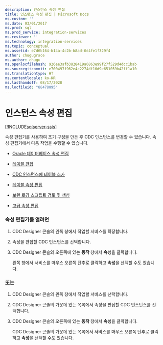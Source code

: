 ```yaml
---
description: 인스턴스 속성 편집
title: 인스턴스 속성 편집 | Microsoft Docs
ms.custom: ''
ms.date: 03/01/2017
ms.prod: sql
ms.prod_service: integration-services
ms.reviewer: ''
ms.technology: integration-services
ms.topic: conceptual
ms.assetid: e7d6b164-b14a-4c2b-b8ad-0d4fe1f329f4
author: chugugrace
ms.author: chugu
ms.openlocfilehash: 926ee3afb3828419a6863e99f27f529d4dcc1bab
ms.sourcegitcommit: e700497f962e4c2274df16d9e651059b42ff1a10
ms.translationtype: HT
ms.contentlocale: ko-KR
ms.lasthandoff: 08/17/2020
ms.locfileid: "88478095"
---
```

# <a name="edit-instance-properties"></a>인스턴스 속성 편집

[!INCLUDE[sqlserver-ssis](../../includes/applies-to-version/sqlserver-ssis.md)]


  속성 편집기를 사용하여 초기 구성을 만든 후 CDC 인스턴스를 변경할 수 있습니다. 속성 편집기에서 다음 작업을 수행할 수 있습니다.  
  
-   [Oracle 데이터베이스 속성 편집](../../integration-services/change-data-capture/edit-the-oracle-database-properties.md)  
  
-   [테이블 편집](../../integration-services/change-data-capture/edit-tables.md)  
  
-   [CDC 인스턴스에 테이블 추가](../../integration-services/change-data-capture/add-tables-to-a-cdc-instance.md)  
  
-   [테이블 속성 편집](../../integration-services/change-data-capture/edit-the-table-properties.md)  
  
-   [보완 로깅 스크립트 검토 및 생성](../../integration-services/change-data-capture/review-and-generate-supplemental-logging-scripts.md)  
  
-   [고급 속성 편집](../../integration-services/change-data-capture/edit-the-advanced-properties.md)  
  
### <a name="to-open-the-properties-editor"></a>속성 편집기를 열려면  
  
1.  CDC Designer 콘솔의 왼쪽 창에서 작업할 서비스를 확장합니다.  
  
2.  속성을 편집할 CDC 인스턴스를 선택합니다.  
  
3.  CDC Designer 콘솔의 오른쪽에 있는 **동작** 창에서 **속성**을 클릭합니다.  
  
     왼쪽 창에서 서비스를 마우스 오른쪽 단추로 클릭하고 **속성**을 선택할 수도 있습니다.  
  
### <a name="or"></a>또는  
  
1.  CDC Designer 콘솔의 왼쪽 창에서 작업할 서비스를 선택합니다.  
  
2.  CDC Designer 콘솔의 가운데 있는 목록에서 속성을 편집할 CDC 인스턴스를 선택합니다.  
  
3.  CDC Designer 콘솔의 오른쪽에 있는 **동작** 창에서 **속성**을 클릭합니다.  
  
     CDC Designer 콘솔의 가운데 있는 목록에서 서비스를 마우스 오른쪽 단추로 클릭하고 **속성**을 선택할 수도 있습니다.  
  
  

